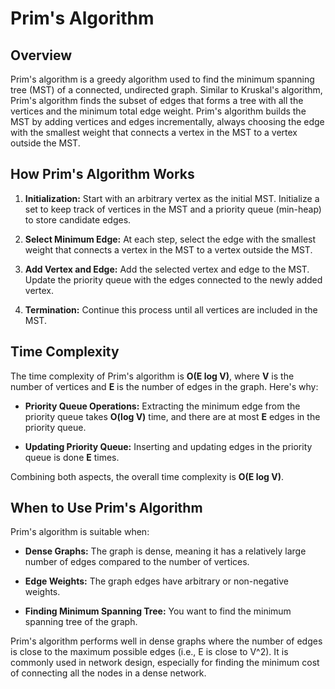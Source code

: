 # Prim's Algorithm

## Overview

Prim's algorithm is a greedy algorithm used to find the minimum spanning tree (MST) of a connected, undirected graph. Similar to Kruskal's algorithm, Prim's algorithm finds the subset of edges that forms a tree with all the vertices and the minimum total edge weight. Prim's algorithm builds the MST by adding vertices and edges incrementally, always choosing the edge with the smallest weight that connects a vertex in the MST to a vertex outside the MST.

## How Prim's Algorithm Works

1. **Initialization:** Start with an arbitrary vertex as the initial MST. Initialize a set to keep track of vertices in the MST and a priority queue (min-heap) to store candidate edges.

2. **Select Minimum Edge:** At each step, select the edge with the smallest weight that connects a vertex in the MST to a vertex outside the MST.

3. **Add Vertex and Edge:** Add the selected vertex and edge to the MST. Update the priority queue with the edges connected to the newly added vertex.

4. **Termination:** Continue this process until all vertices are included in the MST.

## Time Complexity

The time complexity of Prim's algorithm is **O(E log V)**, where **V** is the number of vertices and **E** is the number of edges in the graph. Here's why:

- **Priority Queue Operations:** Extracting the minimum edge from the priority queue takes **O(log V)** time, and there are at most **E** edges in the priority queue.

- **Updating Priority Queue:** Inserting and updating edges in the priority queue is done **E** times.

Combining both aspects, the overall time complexity is **O(E log V)**.

## When to Use Prim's Algorithm

Prim's algorithm is suitable when:

- **Dense Graphs:** The graph is dense, meaning it has a relatively large number of edges compared to the number of vertices.

- **Edge Weights:** The graph edges have arbitrary or non-negative weights.

- **Finding Minimum Spanning Tree:** You want to find the minimum spanning tree of the graph.

Prim's algorithm performs well in dense graphs where the number of edges is close to the maximum possible edges (i.e., E is close to V^2). It is commonly used in network design, especially for finding the minimum cost of connecting all the nodes in a dense network.
